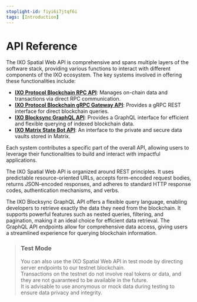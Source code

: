 ```yaml
---
stoplight-id: fiyi6i7jtqf6i
tags: [Introduction]
---
```


# API Reference

The IXO Spatial Web API is comprehensive and spans multiple layers of the software stack, providing various functions to interact with different components of the IXO ecosystem. The key systems involved in offering these functionalities include:

- [**IXO Protocol Blockchain RPC API**](RPC-API/RPC-API-Overview.md): Manages on-chain data and transactions via direct RPC communication.
- [**IXO Protocol Blockchain gRPC Gateway API**](gRPC-Gateway/gRPC-Gateway-Overview.md): Provides a gRPC REST interface for direct blockchain queries.
- [**IXO Blocksync GraphQL API**](Blocksync-GraphQL-API/Blocksync-GraphQL-API-Overview.md): Provides a GraphQL interface for efficient and flexible querying of indexed blockchain data.
- [**IXO Matrix State Bot API**](Matrix-REST-API/Matrix-REST-API-Overview.md): An interface to the private and secure data vaults stored in Matrix.

Each system contributes a specific part of the overall API, allowing users to leverage their functionalities to build and interact with impactful applications.

The IXO Spatial Web API is organized around REST principles. It uses predictable resource-oriented URLs, accepts form-encoded request bodies, returns JSON-encoded responses, and adheres to standard HTTP response codes, authentication mechanisms, and verbs.

The IXO Blocksync GraphQL API offers a flexible query language, enabling developers to retrieve exactly the data they need from the blockchain. It supports powerful features such as nested queries, filtering, and pagination, making it an ideal choice for efficient data retrieval. The GraphQL API endpoints allow for comprehensive data access, giving users a streamlined experience for querying blockchain information.

<!-- theme: info --> 
> ### Test Mode
>
> You can also use the IXO Spatial Web API in test mode by directing server endpoints to our testnet blockchain.  
> Transactions on the testnet do not involve real tokens or data, and they are not guaranteed to be available in the future.  
> It is advisable to use anonymous or mock data during testing to ensure data privacy and integrity.

